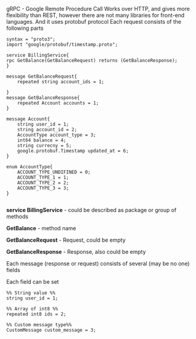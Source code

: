gRPC - Google Remote Procedure Call 
Works over HTTP, and gives more flexibility than REST, however there are not many libraries for front-end languages.
And it uses protobuf protocol
Each request consists of the following parts
```
syntax = "proto3";
import "google/protobuf/timestamp.proto";

service BillingService{
rpc GetBalance(GetBalanceRequest) returns (GetBalanceResponse);
}

message GetBalanceRequest{
    repeated string account_ids = 1;

}
message GetBalanceResponse{
    repeated Account accounts = 1;
}

message Account{
    string user_id = 1;
    string account_id = 2;
    AccountType account_type = 3;
    int64 balance = 4;
    string currecny = 5;
    google.protobuf.Timestamp updated_at = 6;
}

enum AccountType{
    ACCOUNT_TYPE_UNDIFINED = 0;
    ACCOUNT_TYPE_1 = 1;
    ACCOUNT_TYPE_2 = 2;
    ACCOUNT_TYPE_3 = 3;
}


```

**service BillingService** - could be described as package or group of methods

**GetBalance** - method name

**GetBalanceRequest** - Request, could be empty

**GetBalanceResponse** - Response, also could be empty

Each message (response or request) consists of several (may be no one) fields

Each field can be set 

```
%% String value %%
string user_id = 1;

%% Array of int8 %%
repeated int8 ids = 2;

%% Custom message type%%
CustomMessage custom_message = 3;
```
